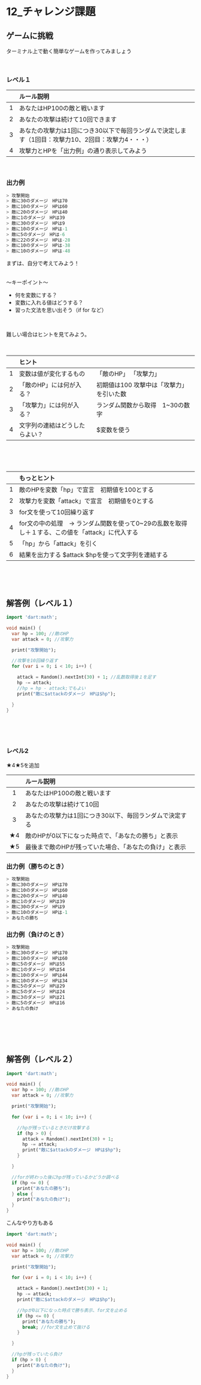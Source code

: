 # **12_チャレンジ課題**

## **ゲームに挑戦**

ターミナル上で動く簡単なゲームを作ってみましょう

<br>

### **レベル１**  

|    |  ルール説明  |
| :----: | :---- |
|  1  | あなたはHP100の敵と戦います  |
|  2  | あなたの攻撃は続けて10回できます  |
|  3  | あなたの攻撃力は1回につき30以下で毎回ランダムで決定します（1回目：攻撃力10、2回目：攻撃力4・・・）  |
|  4  | 攻撃力とHPを「出力例」の通り表示してみよう  |

<br>

### **出力例**  

```dart
> 攻撃開始
> 敵に30のダメージ　HPは70
> 敵に10のダメージ　HPは60
> 敵に20のダメージ　HPは40
> 敵に1のダメージ　HPは39
> 敵に30のダメージ　HPは9
> 敵に10のダメージ　HPは-1
> 敵に5のダメージ　HPは-6
> 敵に22のダメージ　HPは-28
> 敵に10のダメージ　HPは-38
> 敵に10のダメージ　HPは-48
```

まずは、自分で考えてみよう！  
<br>

〜キーポイント〜

- 何を変数にする？
- 変数に入れる値はどうする？
- 習った文法を思い出そう（if for など）

<br>

難しい場合はヒントを見てみよう。

<br>

|    |  ヒント  |    |
| :----: | :---- | :---- |
|  1  | 変数は値が変化するもの  | 「敵のHP」 「攻撃力」  |
|  2  | 「敵のHP」には何が入る？  | 初期値は100 攻撃中は「攻撃力」を引いた数  |
|  3  | 「攻撃力」には何が入る？  | ランダム関数から取得　1~30の数字 |
|  4  | 文字列の連結はどうしたらよい？  | $変数を使う  |

<br><br><br>

|    |  もっとヒント  |
| :----: | :---- |
|  1  | 敵のHPを変数「hp」で宣言　初期値を100とする  |
|  2  | 攻撃力を変数「attack」で宣言　初期値を0とする  |
|  3  | for文を使って10回繰り返す  |
|  4  | for文の中の処理　→ ランダム関数を使って0~29の乱数を取得し＋１する、この値を「attack」に代入する  |
|  5  | 「hp」から「attack」を引く  |
|  6  | 結果を出力する $attack $hpを使って文字列を連結する |



<br><br><br>

## **解答例（レベル１）**
```dart
import 'dart:math';

void main() {
  var hp = 100; //敵のHP
  var attack = 0; //攻撃力

  print("攻撃開始");

  //攻撃を10回繰り返す
  for (var i = 0; i < 10; i++) {

    attack = Random().nextInt(30) + 1; //乱数取得後１を足す
    hp -= attack;
    //hp = hp - attack;でもよい
    print("敵に$attackのダメージ　HPは$hp");

  }
}

```

<br><br><br>

### **レベル2**  

★4★5を追加

|    |  ルール説明  |
| :----: | :---- |
|  1  | あなたはHP100の敵と戦います  |
|  2  | あなたの攻撃は続けて10回  |
|  3  | あなたの攻撃力は1回につき30以下、毎回ランダムで決定する  |
|  ★4  | 敵のHPが0以下になった時点で、「あなたの勝ち」と表示  |
|  ★5  | 最後まで敵のHPが残っていた場合、「あなたの負け」と表示  |

### **出力例（勝ちのとき）**  

```dart
> 攻撃開始
> 敵に30のダメージ　HPは70
> 敵に10のダメージ　HPは60
> 敵に20のダメージ　HPは40
> 敵に1のダメージ　HPは39
> 敵に30のダメージ　HPは9
> 敵に10のダメージ　HPは-1
> あなたの勝ち

```

### **出力例（負けのとき）**  

```dart
> 攻撃開始
> 敵に30のダメージ　HPは70
> 敵に10のダメージ　HPは60
> 敵に5のダメージ　HPは55
> 敵に1のダメージ　HPは54
> 敵に10のダメージ　HPは44
> 敵に10のダメージ　HPは34
> 敵に5のダメージ　HPは29
> 敵に5のダメージ　HPは24
> 敵に3のダメージ　HPは21
> 敵に5のダメージ　HPは16
> あなたの負け

```

<br><br><br><br>

## **解答例（レベル２）**

```dart
import 'dart:math';

void main() {
  var hp = 100; //敵のHP
  var attack = 0; //攻撃力

  print("攻撃開始");

  for (var i = 0; i < 10; i++) {

    //hpが残っているときだけ攻撃する
    if (hp > 0) {
      attack = Random().nextInt(30) + 1;
      hp -= attack;
      print("敵に$attackのダメージ　HPは$hp");
    }

  }

  //forが終わった後にhpが残っているかどうか調べる
  if (hp <= 0) {
    print("あなたの勝ち");
  } else {
    print("あなたの負け");
  }
}
```

こんなやり方もある
```dart
import 'dart:math';

void main() {
  var hp = 100; //敵のHP
  var attack = 0; //攻撃力

  print("攻撃開始");

  for (var i = 0; i < 10; i++) {

    attack = Random().nextInt(30) + 1;
    hp -= attack;
    print("敵に$attackのダメージ　HPは$hp");

    //hpが0以下になった時点で勝ち表示、for文を止める
    if (hp <= 0) {
      print("あなたの勝ち");
      break; //for文を止めて抜ける
    }

  }

  //hpが残っていたら負け
  if (hp > 0) {
    print("あなたの負け");
  }
}
```
